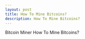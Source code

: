```yaml
---
layout: post
title: How To Mine Bitcoins?
description: How To Mine Bitcoins?
---
```


Bitcoin Miner How To Mine Bitcoins?
